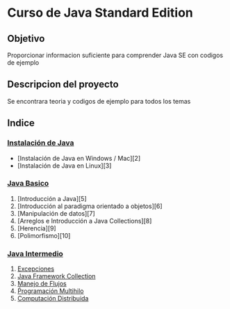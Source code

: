 # Curso de Java Standard Edition
## Objetivo
 Proporcionar informacion suficiente para comprender Java SE con codigos de ejemplo

## Descripcion del proyecto
 Se encontrara teoria y codigos de ejemplo para todos los temas

## Indice
### [Instalación de Java][1]
 * [Instalación de Java en Windows / Mac][2]
 * [Instalación de Java en Linux][3]

### [Java Basico][4]
 1. [Introducción a Java][5]
 2. [Introducción al paradigma orientado a objetos][6]
 3. [Manipulación de datos][7]
 4. [Arreglos e Introducción a Java Collections][8]
 5. [Herencia][9]
 6. [Polimorfismo][10]

### [Java Intermedio][11]
 1. [Excepciones][12]
 2. [Java Framework Collection][13]
 3. [Manejo de Flujos][14]
 4. [Ṕrogramación Multihilo][15]
 5. [Computación Distribuida][16]


[1]: https://github.com/patoba/Curso-Java/tree/master/Instalacion%20de%20Java 'Instalacion Java'

[4]: https://github.com/patoba/Curso-Java/tree/master/Java%20Basico 'Java Basico'

[11]: https://github.com/patoba/Curso-Java/tree/master/Java%20Intermedio 'Java Intermedio'
[12]: https://github.com/patoba/Curso-Java/tree/master/Java%20Intermedio/Excepciones 'Excepciones'
[13]: https://github.com/patoba/Curso-Java/tree/master/Java%20Intermedio/Java%20Framework%20Collection 'Java Framework Collection'
[14]: https://github.com/patoba/Curso-Java/tree/master/Java%20Intermedio/Manejo%20de%20Flujos
[15]: https://github.com/patoba/Curso-Java/tree/master/Java%20Intermedio/Programaci%C3%B3n%20Multihilo
[16]: https://github.com/patoba/Curso-Java/tree/master/Java%20Intermedio/Computaci%C3%B3n%20Distribuida
